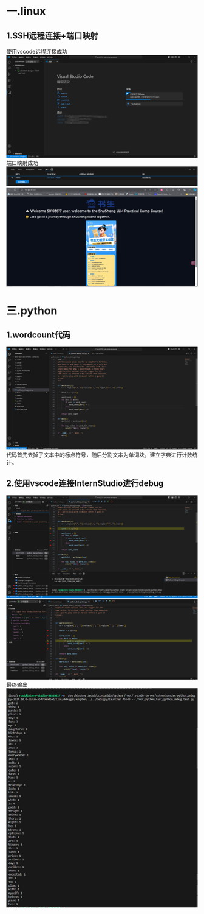 # 一.linux
## 1.SSH远程连接+端口映射
使用vscode远程连接成功
![使用vscode进行SSH远程连接](/intern_llm/course0/image/使用vscode进行SSH远程连接.png)
端口映射成功
![vscode端口映射](/intern_llm/course0/image/vscode端口映射.png)
![端口映射成功](/intern_llm/course0/image/端口映射成功.png)

# 三.python
## 1.wordcount代码
![python实现wordcount](/intern_llm/course0/image/python实现wordcount.png)
代码首先去掉了文本中的标点符号，随后分割文本为单词块，建立字典进行计数统计。
## 2.使用vscode连接InternStudio进行debug
![debug查看全局变量和局部变量变化](/intern_llm/course0/image/debug查看全局变量和局部变量变化.png)
![debug过程](/intern_llm/course0/image/debug过程.png)
最终输出
![最终结果](/intern_llm/course0/image/最终结果.png)